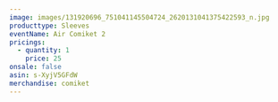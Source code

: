 ```yaml
---
image: images/131920696_751041145504724_2620131041375422593_n.jpg
producttype: Sleeves
eventName: Air Comiket 2
pricings:
  - quantity: 1
    price: 25
onsale: false
asin: s-XyjV5GFdW
merchandise: comiket
---
```

